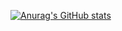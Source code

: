 [![Anurag's GitHub stats](https://github-readme-stats.vercel.app/api?username=riron1206)](https://github.com/anuraghazra/github-readme-stats)
